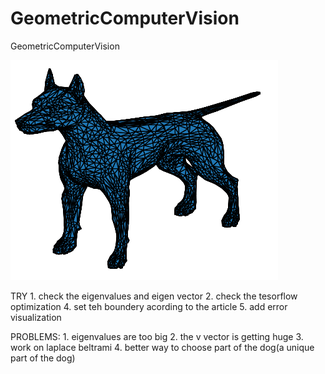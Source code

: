 # GeometricComputerVision
GeometricComputerVision


![dog](https://github.com/tsachiblau/geometricComputerVisionProject/blob/master/complete_dog.png)

TRY
	1. check the eigenvalues and eigen vector 
	2. check the tesorflow optimization
	4. set teh boundery acording to the article
	5. add error visualization
	
PROBLEMS:
	1. eigenvalues are too big
	2. the v vector is getting huge
	3. work on laplace beltrami
	4. better way to choose part of the dog(a unique part of the dog)
